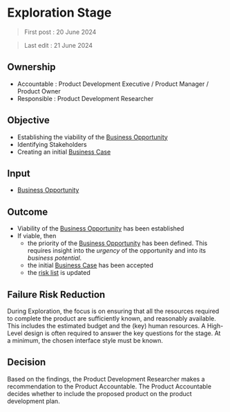 # Exploration Stage

> First post : 20 June 2024

> Last edit : 21 June 2024

## Ownership
- Accountable : Product Development Executive / Product Manager / Product Owner
- Responsible : Product Development Researcher

## Objective
- Establishing the viability of the [Business Opportunity][oppo]
- Identifying Stakeholders
- Creating an initial [Business Case][buscase]

## Input
- [Business Opportunity][oppo]

## Outcome
- Viability of the [Business Opportunity][oppo] has been established
- If viable, then 
  - the priority of the [Business Opportunity][oppo] has been defined. This requires insight into the *urgency* of the opportunity and into its *business potential*.
  - the initial [Business Case][buscase] has been accepted
  - the [risk list][risks] is updated

## Failure Risk Reduction 
During Exploration, the focus is on ensuring that all the resources required to complete the product are sufficiently known, and reasonably available. This includes the estimated budget and the (key) human resources. A High-Level design is often required to answer the key questions for the stage. At a minimum, the chosen interface style must be known.

## Decision
Based on the findings, the Product Development Researcher makes a recommendation to the Product Accountable. The Product Accountable decides whether to include the proposed product on the product development plan.

[oppo]: /Artefacts/bus-oppo.md
[buscase]: /Stages/bus-case.md
[risks]: /Artefacts/risklist.md